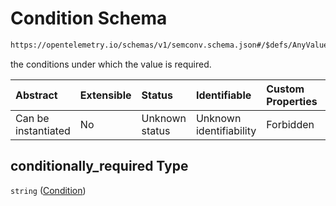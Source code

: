 # Condition Schema

```txt
https://opentelemetry.io/schemas/v1/semconv.schema.json#/$defs/AnyValueSemanticConvention/properties/requirement_level/oneOf/1/properties/conditionally_required
```

the conditions under which the value is required.

| Abstract            | Extensible | Status         | Identifiable            | Custom Properties | Additional Properties | Access Restrictions | Defined In                                                                           |
| :------------------ | :--------- | :------------- | :---------------------- | :---------------- | :-------------------- | :------------------ | :----------------------------------------------------------------------------------- |
| Can be instantiated | No         | Unknown status | Unknown identifiability | Forbidden         | Allowed               | none                | [semconv.schema.json\*](../../../schemas/semconv.schema.json "open original schema") |

## conditionally\_required Type

`string` ([Condition](../any/semconv-opentelemetry-semantic-convention-schema-definitions-any-value-properties-requirement-level-oneof-conditionally-required-properties-condition.md))
